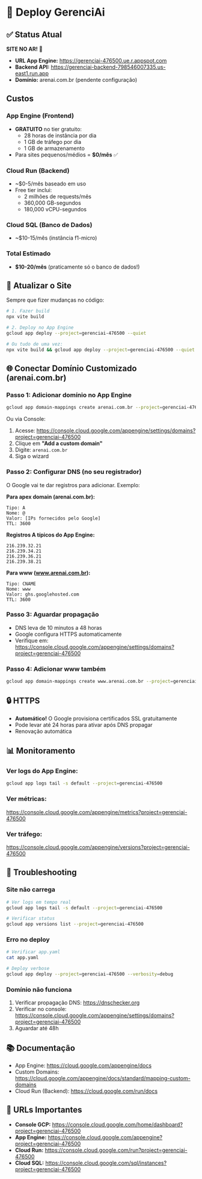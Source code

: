 # 🚀 Deploy GerenciAi

## ✅ Status Atual

**SITE NO AR!** 🎉

- **URL App Engine:** https://gerenciai-476500.ue.r.appspot.com
- **Backend API:** https://gerenciai-backend-798546007335.us-east1.run.app
- **Domínio:** arenai.com.br (pendente configuração)

## Custos

### App Engine (Frontend)
- **GRATUITO** no tier gratuito:
  - 28 horas de instância por dia
  - 1 GB de tráfego por dia
  - 1 GB de armazenamento
- Para sites pequenos/médios = **$0/mês** ✅

### Cloud Run (Backend)
- ~$0-5/mês baseado em uso
- Free tier inclui:
  - 2 milhões de requests/mês
  - 360,000 GB-segundos
  - 180,000 vCPU-segundos

### Cloud SQL (Banco de Dados)
- ~$10-15/mês (instância f1-micro)

### Total Estimado
- **$10-20/mês** (praticamente só o banco de dados!)

## 📝 Atualizar o Site

Sempre que fizer mudanças no código:

```bash
# 1. Fazer build
npx vite build

# 2. Deploy no App Engine
gcloud app deploy --project=gerenciai-476500 --quiet

# Ou tudo de uma vez:
npx vite build && gcloud app deploy --project=gerenciai-476500 --quiet
```

## 🌐 Conectar Domínio Customizado (arenai.com.br)

### Passo 1: Adicionar domínio no App Engine

```bash
gcloud app domain-mappings create arenai.com.br --project=gerenciai-476500
```

Ou via Console:
1. Acesse: https://console.cloud.google.com/appengine/settings/domains?project=gerenciai-476500
2. Clique em **"Add a custom domain"**
3. Digite: `arenai.com.br`
4. Siga o wizard

### Passo 2: Configurar DNS (no seu registrador)

O Google vai te dar registros para adicionar. Exemplo:

**Para apex domain (arenai.com.br):**
```
Tipo: A
Nome: @
Valor: [IPs fornecidos pelo Google]
TTL: 3600
```

**Registros A típicos do App Engine:**
```
216.239.32.21
216.239.34.21
216.239.36.21
216.239.38.21
```

**Para www (www.arenai.com.br):**
```
Tipo: CNAME
Nome: www
Valor: ghs.googlehosted.com
TTL: 3600
```

### Passo 3: Aguardar propagação

- DNS leva de 10 minutos a 48 horas
- Google configura HTTPS automaticamente
- Verifique em: https://console.cloud.google.com/appengine/settings/domains?project=gerenciai-476500

### Passo 4: Adicionar www também

```bash
gcloud app domain-mappings create www.arenai.com.br --project=gerenciai-476500
```

## 🔒 HTTPS

- **Automático!** O Google provisiona certificados SSL gratuitamente
- Pode levar até 24 horas para ativar após DNS propagar
- Renovação automática

## 📊 Monitoramento

### Ver logs do App Engine:
```bash
gcloud app logs tail -s default --project=gerenciai-476500
```

### Ver métricas:
https://console.cloud.google.com/appengine/metrics?project=gerenciai-476500

### Ver tráfego:
https://console.cloud.google.com/appengine/versions?project=gerenciai-476500

## 🐛 Troubleshooting

### Site não carrega
```bash
# Ver logs em tempo real
gcloud app logs tail -s default --project=gerenciai-476500

# Verificar status
gcloud app versions list --project=gerenciai-476500
```

### Erro no deploy
```bash
# Verificar app.yaml
cat app.yaml

# Deploy verbose
gcloud app deploy --project=gerenciai-476500 --verbosity=debug
```

### Domínio não funciona
1. Verificar propagação DNS: https://dnschecker.org
2. Verificar no console: https://console.cloud.google.com/appengine/settings/domains?project=gerenciai-476500
3. Aguardar até 48h

## 📚 Documentação

- App Engine: https://cloud.google.com/appengine/docs
- Custom Domains: https://cloud.google.com/appengine/docs/standard/mapping-custom-domains
- Cloud Run (Backend): https://cloud.google.com/run/docs

## 🔗 URLs Importantes

- **Console GCP:** https://console.cloud.google.com/home/dashboard?project=gerenciai-476500
- **App Engine:** https://console.cloud.google.com/appengine?project=gerenciai-476500
- **Cloud Run:** https://console.cloud.google.com/run?project=gerenciai-476500
- **Cloud SQL:** https://console.cloud.google.com/sql/instances?project=gerenciai-476500
